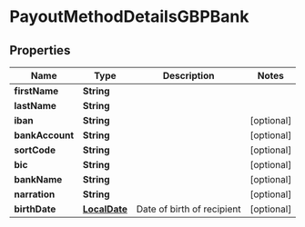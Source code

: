 

# PayoutMethodDetailsGBPBank

## Properties

Name | Type | Description | Notes
------------ | ------------- | ------------- | -------------
**firstName** | **String** |  | 
**lastName** | **String** |  | 
**iban** | **String** |  |  [optional]
**bankAccount** | **String** |  |  [optional]
**sortCode** | **String** |  |  [optional]
**bic** | **String** |  |  [optional]
**bankName** | **String** |  |  [optional]
**narration** | **String** |  |  [optional]
**birthDate** | [**LocalDate**](LocalDate.md) | Date of birth of recipient |  [optional]



